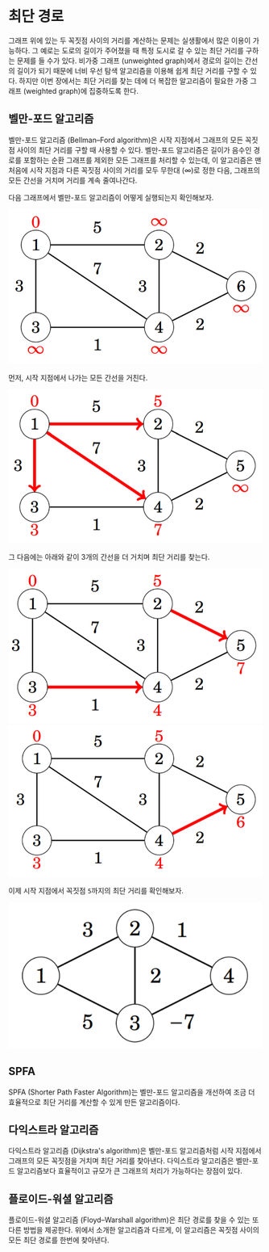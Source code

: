 # 최단 경로

그래프 위에 있는 두 꼭짓점 사이의 거리를 계산하는 문제는 실생활에서 많은 이용이 가능하다. 그 예로는 도로의 
길이가 주어졌을 때 특정 도시로 갈 수 있는 최단 거리를 구하는 문제를 들 수가 있다. 비가중 그래프 (unweighted
graph)에서 경로의 길이는 간선의 길이가 되기 때문에 너비 우선 탐색 알고리즘을 이용해 쉽게 최단 거리를 구할 수
있다. 하지만 이번 장에서는 최단 거리를 찾는 데에 더 복잡한 알고리즘이 필요한 가중 그래프 (weighted graph)에 
집중하도록 한다.

## 벨만-포드 알고리즘

벨만-포드 알고리즘 (Bellman–Ford algorithm)은 시작 지점에서 그래프의 모든 꼭짓점 사이의 최단 거리를 구할 때
사용할 수 있다. 벨만-포드 알고리즘은 길이가 음수인 경로를 포함하는 순환 그래프를 제외한 모든 그래프를 처리할
수 있는데, 이 알고리즘은 맨 처음에 시작 지점과 다른 꼭짓점 사이의 거리를 모두 무한대 (∞)로 정한 다음, 그래프의
모든 간선을 거치며 거리를 계속 줄여나간다.

다음 그래프에서 벨만-포드 알고리즘이 어떻게 실행되는지 확인해보자.

![벨만-포드 알고리즘 예제: 알고리즘 실행 전](./images/13/01.png)

먼저, 시작 지점에서 나가는 모든 간선을 거친다.

![벨만-포드 알고리즘 예제: 시작 지점에서 나가는 모든 간선 거치기](./images/13/02.png)

그 다음에는 아래와 같이 3개의 간선을 더 거치며 최단 거리를 찾는다.

![벨만-포드 알고리즘 예제: 꼭짓점 `2`와 `3`에서 나가는 모든 간선 거치기](./images/13/03.png)
![벨만-포드 알고리즘 예제: 꼭짓점 `4`에서 나가는 모든 간선 거치기](./images/13/04.png)

이제 시작 지점에서 꼭짓점 `5`까지의 최단 거리를 확인해보자.

![벨만-포드 알고리즘 예제: 결과](./images/13/05.png)

## SPFA

SPFA (Shorter Path Faster Algorithm)는 벨만-포드 알고리즘을 개선하여 조금 더 효율적으로 최단 거리를 계산할 수 있게
만든 알고리즘이다.

## 다익스트라 알고리즘

다익스트라 알고리즘 (Dijkstra's algorithm)은 벨만-포드 알고리즘처럼 시작 지점에서 그래프의 모든 꼭짓점을 거치며
최단 거리를 찾아낸다. 다익스트라 알고리즘은 벨만-포드 알고리즘보다 효율적이고 규모가 큰 그래프의 처리가 가능하다는 
장점이 있다.

## 플로이드-워셜 알고리즘

플로이드-워셜 알고리즘 (Floyd–Warshall algorithm)은 최단 경로를 찾을 수 있는 또다른 방법을 제공한다. 위에서 소개한
알고리즘과 다르게, 이 알고리즘은 꼭짓점 사이의 모든 최단 경로를 한번에 찾아낸다.